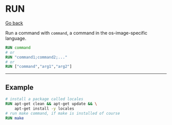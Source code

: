 # RUN

[Go back](..#most-used-instructions)

Run a command with ``command``, a command in the os-image-specific
language.

```dockerfile
RUN command
# or
RUN "command1;command2;..."
# or
RUN ["command","arg1","arg2"]
```

<hr class="sl">

## Example

```dockerfile
# install a package called locales
RUN apt-get clean && apt-get update && \
    apt-get install -y locales
# run make command, if make is installed of course
RUN make
```